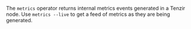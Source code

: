 The `metrics` operator returns internal metrics events generated in a Tenzir
node. Use `metrics --live` to get a feed of metrics as they are being generated.
